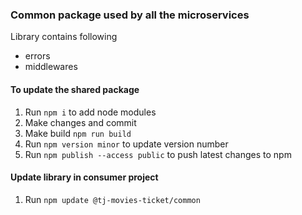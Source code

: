 ### Common package used by all the microservices

Library contains following

- errors
- middlewares

#### To update the shared package

1. Run `npm i` to add node modules
2. Make changes and commit
3. Make build `npm run build`
4. Run `npm version minor` to update version number
5. Run `npm publish --access public` to push latest changes to npm

#### Update library in consumer project

1. Run `npm update @tj-movies-ticket/common`
